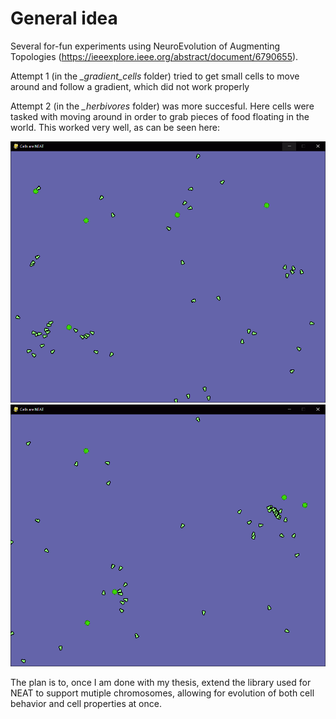 # General idea

Several for-fun experiments using NeuroEvolution of Augmenting Topologies (https://ieeexplore.ieee.org/abstract/document/6790655).

Attempt 1 (in the _\_gradient\_cells_ folder) tried to get small cells to move around and follow a gradient, which did not work properly

Attempt 2 (in the _\_herbivores_ folder) was more succesful. Here cells were tasked with moving around in order to grab pieces of food floating in the world. This worked very well, as can be seen here:

![Example image 1](images/1.png)
![Example image 2](images/2.png)

The plan is to, once I am done with my thesis, extend the library used for NEAT to support mutiple chromosomes, allowing for evolution of both cell behavior and cell properties at once.
